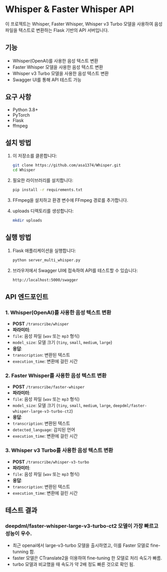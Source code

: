 # Whisper & Faster Whisper API

이 프로젝트는 Whisper, Faster Whisper, Whisper v3 Turbo 모델을 사용하여 음성 파일을 텍스트로 변환하는 Flask 기반의 API 서버입니다.


## 기능
- Whisper(OpenAI)를 사용한 음성 텍스트 변환
- Faster Whisper 모델을 사용한 음성 텍스트 변환
- Whisper v3 Turbo 모델을 사용한 음성 텍스트 변환
- Swagger UI를 통해 API 테스트 가능

## 요구 사항
- Python 3.8+
- PyTorch
- Flask
- ffmpeg

## 설치 방법

1. 이 저장소를 클론합니다:
   ```bash
   git clone https://github.com/asa1374/Whisper.git
   cd Whisper
   
2. 필요한 라이브러리를 설치합니다:
   ```bash
   pip install -r requirements.txt
   
3. FFmpeg을 설치하고 환경 변수에 FFmpeg 경로를 추가합니다.

4. uploads 디렉토리를 생성합니다:
   ```bash
   mkdir uploads


## 실행 방법

1. Flask 애플리케이션을 실행합니다:
   ```bash
   python server_multi_whisper.py

2. 브라우저에서 Swagger UI에 접속하여 API를 테스트할 수 있습니다:
   ```bash
   http://localhost:5000/swagger

## API 엔드포인트

### 1. Whisper(OpenAI)를 사용한 음성 텍스트 변환
- **POST** `/transcribe/whisper`
- **파라미터**:
- `file`: 음성 파일 (`wav` 또는 `mp3` 형식)
- `model_size`: 모델 크기 (`tiny`, `small`, `medium`, `large`)
- **응답**:
- `transcription`: 변환된 텍스트
- `execution_time`: 변환에 걸린 시간

### 2. Faster Whisper를 사용한 음성 텍스트 변환
- **POST** `/transcribe/faster-whisper`
- **파라미터**:
- `file`: 음성 파일 (`wav` 또는 `mp3` 형식)
- `model_size`: 모델 크기 (`tiny`, `small`, `medium`, `large`, `deepdml/faster-whisper-large-v3-turbo-ct2`)
- **응답**:
- `transcription`: 변환된 텍스트
- `detected_language`: 감지된 언어
- `execution_time`: 변환에 걸린 시간

### 3. Whisper v3 Turbo를 사용한 음성 텍스트 변환
- **POST** `/transcribe/whisper-v3-turbo`
- **파라미터**:
- `file`: 음성 파일 (`wav` 또는 `mp3` 형식)
- **응답**:
- `transcription`: 변환된 텍스트
- `execution_time`: 변환에 걸린 시간

## 테스트 결과

### deepdml/faster-whisper-large-v3-turbo-ct2 모델이 가장 빠르고 성능이 우수.
- 최근 openai에서 large-v3-turbo 모델을 출시하였고, 이를 Faster 모델로 fine-tunning 함.
- faster 모델은 CTranslate2을 이용하여 fine-tuning 한 모델로 처리 속도가 빠름.
- turbo 모델과 비교했을 때 속도가 약 2배 정도 빠른 것으로 확인 됨.


